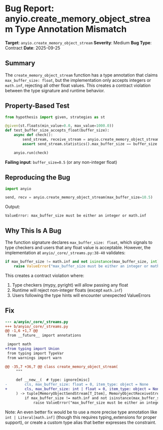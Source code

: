 # Bug Report: anyio.create_memory_object_stream Type Annotation Mismatch

**Target**: `anyio.create_memory_object_stream`
**Severity**: Medium
**Bug Type**: Contract
**Date**: 2025-09-25

## Summary

The `create_memory_object_stream` function has a type annotation that claims `max_buffer_size: float`, but the implementation only accepts integers or `math.inf`, rejecting all other float values. This creates a contract violation between the type signature and runtime behavior.

## Property-Based Test

```python
from hypothesis import given, strategies as st

@given(st.floats(min_value=0.0, max_value=1000.0))
def test_buffer_size_accepts_float(buffer_size):
    async def check():
        send_stream, receive_stream = anyio.create_memory_object_stream(max_buffer_size=buffer_size)
        assert send_stream.statistics().max_buffer_size == buffer_size

    anyio.run(check)
```

**Failing input**: `buffer_size=0.5` (or any non-integer float)

## Reproducing the Bug

```python
import anyio

send, recv = anyio.create_memory_object_stream(max_buffer_size=10.5)
```

Output:
```
ValueError: max_buffer_size must be either an integer or math.inf
```

## Why This Is A Bug

The function signature declares `max_buffer_size: float`, which signals to type checkers and users that any float value is acceptable. However, the implementation at `anyio/_core/_streams.py:38-40` validates:

```python
if max_buffer_size != math.inf and not isinstance(max_buffer_size, int):
    raise ValueError("max_buffer_size must be either an integer or math.inf")
```

This creates a contract violation where:
1. Type checkers (mypy, pyright) will allow passing any float
2. Runtime will reject non-integer floats (except `math.inf`)
3. Users following the type hints will encounter unexpected ValueErrors

## Fix

```diff
--- a/anyio/_core/_streams.py
+++ b/anyio/_core/_streams.py
@@ -1,6 +1,7 @@
 from __future__ import annotations

 import math
+from typing import Union
 from typing import TypeVar
 from warnings import warn

@@ -35,7 +36,7 @@ class create_memory_object_stream(
     """

     def __new__(  # type: ignore[misc]
-        cls, max_buffer_size: float = 0, item_type: object = None
+        cls, max_buffer_size: int | float = 0, item_type: object = None
     ) -> tuple[MemoryObjectSendStream[T_Item], MemoryObjectReceiveStream[T_Item]]:
         if max_buffer_size != math.inf and not isinstance(max_buffer_size, int):
             raise ValueError("max_buffer_size must be either an integer or math.inf")
```

Note: An even better fix would be to use a more precise type annotation like `int | Literal[math.inf]` (though this requires typing_extensions for proper support), or create a custom type alias that better expresses the constraint.